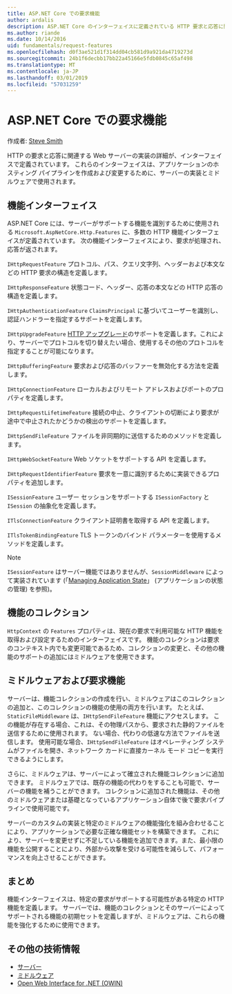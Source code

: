 ```yaml
---
title: ASP.NET Core での要求機能
author: ardalis
description: ASP.NET Core のインターフェイスに定義されている HTTP 要求と応答に関連する Web サーバーの実装に関する詳細を学習します。
ms.author: riande
ms.date: 10/14/2016
uid: fundamentals/request-features
ms.openlocfilehash: d0f3ae521d1f314dd04cb581d9a921da4719273d
ms.sourcegitcommit: 24b1f6decbb17bb22a45166e5fdb0845c65af498
ms.translationtype: MT
ms.contentlocale: ja-JP
ms.lasthandoff: 03/01/2019
ms.locfileid: "57031259"
---
```

# <a name="request-features-in-aspnet-core"></a>ASP.NET Core での要求機能

作成者: [Steve Smith](https://ardalis.com/)

HTTP の要求と応答に関連する Web サーバーの実装の詳細が、インターフェイスで定義されています。 これらのインターフェイスは、アプリケーションのホスティング パイプラインを作成および変更するために、サーバーの実装とミドルウェアで使用されます。

## <a name="feature-interfaces"></a>機能インターフェイス

ASP.NET Core には、サーバーがサポートする機能を識別するために使用される `Microsoft.AspNetCore.Http.Features` に、多数の HTTP 機能インターフェイスが定義されています。 次の機能インターフェイスにより、要求が処理され、応答が返されます。

`IHttpRequestFeature` プロトコル、パス、クエリ文字列、ヘッダーおよび本文などの HTTP 要求の構造を定義します。

`IHttpResponseFeature` 状態コード、ヘッダー、応答の本文などの HTTP 応答の構造を定義します。

`IHttpAuthenticationFeature` `ClaimsPrincipal` に基づいてユーザーを識別し、認証ハンドラーを指定するサポートを定義します。

`IHttpUpgradeFeature` [HTTP アップグレード](https://tools.ietf.org/html/rfc2616.html#section-14.42)のサポートを定義します。これにより、サーバーでプロトコルを切り替えたい場合、使用するその他のプロトコルを指定することが可能になります。

`IHttpBufferingFeature` 要求および応答のバッファーを無効化する方法を定義します。

`IHttpConnectionFeature` ローカルおよびリモート アドレスおよびポートのプロパティを定義します。

`IHttpRequestLifetimeFeature` 接続の中止、クライアントの切断により要求が途中で中止されたかどうかの検出のサポートを定義します。

`IHttpSendFileFeature` ファイルを非同期的に送信するためのメソッドを定義します。

`IHttpWebSocketFeature` Web ソケットをサポートする API を定義します。

`IHttpRequestIdentifierFeature` 要求を一意に識別するために実装できるプロパティを追加します。

`ISessionFeature` ユーザー セッションをサポートする `ISessionFactory` と `ISession` の抽象化を定義します。

`ITlsConnectionFeature` クライアント証明書を取得する API を定義します。

`ITlsTokenBindingFeature` TLS トークンのバインド パラメーターを使用するメソッドを定義します。

> [!NOTE]
> `ISessionFeature` はサーバー機能ではありませんが、`SessionMiddleware` によって実装されています (「[Managing Application State](app-state.md)」 (アプリケーションの状態の管理) を参照)。

## <a name="feature-collections"></a>機能のコレクション

`HttpContext` の `Features` プロパティは、現在の要求で利用可能な HTTP 機能を取得および設定するためのインターフェイスです。 機能のコレクションは要求のコンテキスト内でも変更可能であるため、コレクションの変更と、その他の機能のサポートの追加にはミドルウェアを使用できます。

## <a name="middleware-and-request-features"></a>ミドルウェアおよび要求機能

サーバーは、機能コレクションの作成を行い、ミドルウェアはこのコレクションの追加と、このコレクションの機能の使用の両方を行います。 たとえば、`StaticFileMiddleware` は、`IHttpSendFileFeature` 機能にアクセスします。 この機能が存在する場合、これは、その物理パスから、要求された静的ファイルを送信するために使用されます。 ない場合、代わりの低速な方法でファイルを送信します。 使用可能な場合、`IHttpSendFileFeature` はオペレーティング システムがファイルを開き、ネットワーク カードに直接カーネル モード コピーを実行できるようにします。

さらに、ミドルウェアは、サーバーによって確立された機能コレクションに追加できます。 ミドルウェアでは、既存の機能の代わりをすることも可能で、サーバーの機能を補うことができます。 コレクションに追加された機能は、その他のミドルウェアまたは基礎となっているアプリケーション自体で後で要求パイプラインで使用可能です。

サーバーのカスタムの実装と特定のミドルウェアの機能強化を組み合わせることにより、アプリケーションで必要な正確な機能セットを構築できます。 これにより、サーバーを変更せずに不足している機能を追加できます。また、最小限の機能を公開することにより、外部から攻撃を受ける可能性を減らして、パフォーマンスを向上させることができます。

## <a name="summary"></a>まとめ

機能インターフェイスは、特定の要求がサポートする可能性がある特定の HTTP 機能を定義します。 サーバーでは、機能のコレクションとそのサーバーによってサポートされる機能の初期セットを定義しますが、ミドルウェアは、これらの機能を強化するために使用できます。

## <a name="additional-resources"></a>その他の技術情報

* [サーバー](xref:fundamentals/servers/index)
* [ミドルウェア](xref:fundamentals/middleware/index)
* [Open Web Interface for .NET (OWIN)](xref:fundamentals/owin)
